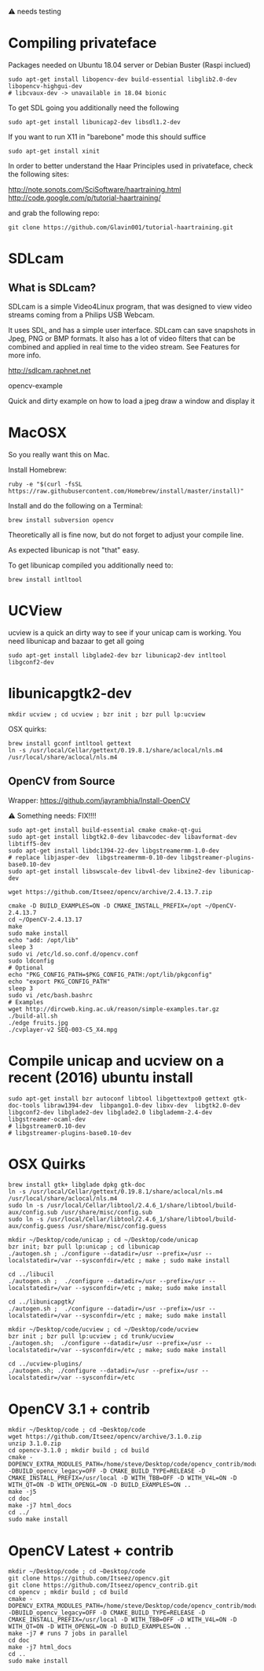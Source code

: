 :warning: needs testing

# Compiling privateface

Packages needed on Ubuntu 18.04 server or Debian Buster (Raspi inclued)

```
sudo apt-get install libopencv-dev build-essential libglib2.0-dev libopencv-highgui-dev 
# libcvaux-dev -> unavailable in 18.04 bionic
```

To get SDL going you additionally need the following

```
sudo apt-get install libunicap2-dev libsdl1.2-dev
```
If you want to run X11 in "barebone" mode this should suffice 

```
sudo apt-get install xinit
```

In order to better understand the Haar Principles used in privateface, check the following sites:

http://note.sonots.com/SciSoftware/haartraining.html
http://code.google.com/p/tutorial-haartraining/

and grab the following repo:

```
git clone https://github.com/Glavin001/tutorial-haartraining.git
```

# SDLcam 
## What is SDLcam?

SDLcam is a simple Video4Linux program, that was designed to view video streams coming from a Philips USB Webcam.

It uses SDL, and has a simple user interface. SDLcam can save snapshots in Jpeg, PNG or BMP formats. It also has a lot of video filters that can be combined and applied in real time to the video stream. See Features for more info.

http://sdlcam.raphnet.net

opencv-example

Quick and dirty example on how to load a jpeg draw a window and display it

# MacOSX

So you really want this on Mac.

Install Homebrew: 

```
ruby -e "$(curl -fsSL https://raw.githubusercontent.com/Homebrew/install/master/install)"
```

Install and do the following on a Terminal:

```
brew install subversion opencv
```

Theoretically all is fine now, but do not forget to adjust your compile line.

As expected libunicap is not "that" easy.

To get libunicap compiled you additionally need to:

```
brew install intltool
```

# UCView

ucview is a quick an dirty way to see if your unicap cam is working. You need libunicap and bazaar to get all going

```
sudo apt-get install libglade2-dev bzr libunicap2-dev intltool libgconf2-dev
```
# libunicapgtk2-dev 

```
mkdir ucview ; cd ucview ; bzr init ; bzr pull lp:ucview
```

OSX quirks:

```
brew install gconf intltool gettext
ln -s /usr/local/Cellar/gettext/0.19.8.1/share/aclocal/nls.m4 /usr/local/share/aclocal/nls.m4
```

## OpenCV from Source

Wrapper: https://github.com/jayrambhia/Install-OpenCV


:warning: Something needs: FIX!!!!

```
sudo apt-get install build-essential cmake cmake-qt-gui
sudo apt-get install libgtk2.0-dev libavcodec-dev libavformat-dev libtiff5-dev
sudo apt-get install libdc1394-22-dev libgstreamermm-1.0-dev
# replace libjasper-dev  libgstreamermm-0.10-dev libgstreamer-plugins-base0.10-dev
sudo apt-get install libswscale-dev libv4l-dev libxine2-dev libunicap-dev

wget https://github.com/Itseez/opencv/archive/2.4.13.7.zip

cmake -D BUILD_EXAMPLES=ON -D CMAKE_INSTALL_PREFIX=/opt ~/OpenCV-2.4.13.7
cd ~/OpenCV-2.4.13.17
make
sudo make install
echo "add: /opt/lib"
sleep 3
sudo vi /etc/ld.so.conf.d/opencv.conf
sudo ldconfig
# Optional
echo "PKG_CONFIG_PATH=$PKG_CONFIG_PATH:/opt/lib/pkgconfig"
echo "export PKG_CONFIG_PATH"
sleep 3
sudo vi /etc/bash.bashrc
# Examples
wget http://dircweb.king.ac.uk/reason/simple-examples.tar.gz
./build-all.sh
./edge fruits.jpg
./cvplayer-v2 SEQ-003-C5_X4.mpg
```

# Compile unicap and ucview on a recent (2016) ubuntu install

```
sudo apt-get install bzr autoconf libtool libgettextpo0 gettext gtk-doc-tools libraw1394-dev  libpango1.0-dev libxv-dev  libgtk2.0-dev libgconf2-dev libglade2-dev libglade2.0 libglademm-2.4-dev libgstreamer-ocaml-dev
# libgstreamer0.10-dev
# libgstreamer-plugins-base0.10-dev
```

# OSX Quirks

```
brew install gtk+ libglade dpkg gtk-doc
ln -s /usr/local/Cellar/gettext/0.19.8.1/share/aclocal/nls.m4 /usr/local/share/aclocal/nls.m4
sudo ln -s /usr/local/Cellar/libtool/2.4.6_1/share/libtool/build-aux/config.sub /usr/share/misc/config.sub
sudo ln -s /usr/local/Cellar/libtool/2.4.6_1/share/libtool/build-aux/config.guess /usr/share/misc/config.guess
```

```
mkdir ~/Desktop/code/unicap ; cd ~/Desktop/code/unicap
bzr init; bzr pull lp:unicap ; cd libunicap
./autogen.sh ; ./configure --datadir=/usr --prefix=/usr --localstatedir=/var --sysconfdir=/etc ; make ; sudo make install

cd ../libucil
./autogen.sh ;  ./configure --datadir=/usr --prefix=/usr --localstatedir=/var --sysconfdir=/etc ; make; sudo make install

cd ../libunicapgtk/
./autogen.sh ;  ./configure --datadir=/usr --prefix=/usr --localstatedir=/var --sysconfdir=/etc ; make; sudo make install

mkdir ~/Desktop/code/ucview ; cd ~/Desktop/code/ucview
bzr init ; bzr pull lp:ucview ; cd trunk/ucview
./autogen.sh;  ./configure --datadir=/usr --prefix=/usr --localstatedir=/var --sysconfdir=/etc ; make; sudo make install

cd ../ucview-plugins/
./autogen.sh; ./configure --datadir=/usr --prefix=/usr --localstatedir=/var --sysconfdir=/etc
```

# OpenCV 3.1 + contrib

```
mkdir ~/Desktop/code ; cd ~Desktop/code
wget https://github.com/Itseez/opencv/archive/3.1.0.zip
unzip 3.1.0.zip
cd opencv-3.1.0 ; mkdir build ; cd build
cmake -DOPENCV_EXTRA_MODULES_PATH=/home/steve/Desktop/code/opencv_contrib/modules -DBUILD_opencv_legacy=OFF -D CMAKE_BUILD_TYPE=RELEASE -D CMAKE_INSTALL_PREFIX=/usr/local -D WITH_TBB=OFF -D WITH_V4L=ON -D WITH_QT=ON -D WITH_OPENGL=ON -D BUILD_EXAMPLES=ON ..
make -j5
cd doc
make -j7 html_docs
cd ../
sudo make install
```

# OpenCV Latest + contrib

```
mkdir ~/Desktop/code ; cd ~Desktop/code
git clone https://github.com/Itseez/opencv.git
git clone https://github.com/Itseez/opencv_contrib.git
cd opencv ; mkdir build ; cd build
cmake -DOPENCV_EXTRA_MODULES_PATH=/home/steve/Desktop/code/opencv_contrib/modules -DBUILD_opencv_legacy=OFF -D CMAKE_BUILD_TYPE=RELEASE -D CMAKE_INSTALL_PREFIX=/usr/local -D WITH_TBB=OFF -D WITH_V4L=ON -D WITH_QT=ON -D WITH_OPENGL=ON -D BUILD_EXAMPLES=ON ..
make -j7 # runs 7 jobs in parallel
cd doc
make -j7 html_docs
cd ..
sudo make install
```
